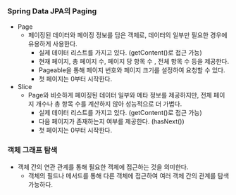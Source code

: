 ### Spring Data JPA의 Paging
- Page
  - 페이징된 데이터와 페이징 정보를 담은 객체로, 데이터의 일부만 필요한 경우에 유용하게 사용한다. 
    - 실제 데이터 리스트를 가지고 있다. (getContent()로 접근 가능)
    - 현재 페이지, 총 페이지 수, 페이지 당 항목 수 , 전체 항목 수 등을 제공한다.
    - Pageable을 통해 페이지 번호와 페이지 크기를 설정하여 요청할 수 있다.
    - 첫 페이지는 0부터 시작한다.
- Slice
  - Page와 비슷하게 페이징된 데이터 일부와 메타 정보를 제공하지만, 전체 페이지 개수나 총 항목 수를 계산하지 않아 성능적으로 더 가볍다.
    - 실제 데이터 리스트를 가지고 있다. (getContent()로 접근 가능)
    - 다음 페이지가 존재하는지 여부를 제공한다. (hasNext())
    - 첫 페이지는 0부터 시작한다.
### 객체 그래프 탐색
- 객체 간의 연관 관계를 통해 필요한 객체에 접근하는 것을 의미한다. 
  - 객체의 필드나 메서드를 통해 다른 객체에 접근하여 여러 객체 간의 관계를 탐색 가능하다.